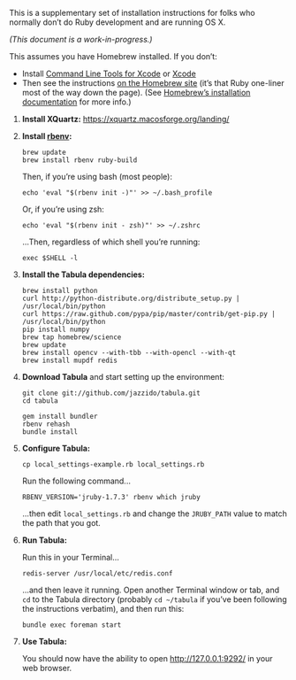 This is a supplementary set of installation instructions for folks who normally
don’t do Ruby development and are running OS X.

*(This document is a work-in-progress.)*

This assumes you have Homebrew installed. If you don’t:

* Install [Command Line Tools for Xcode](https://developer.apple.com/downloads)
  or [Xcode](http://itunes.apple.com/us/app/xcode/id497799835)
* Then see the instructions [on the Homebrew site](http://mxcl.github.com/homebrew/)
  (it’s that Ruby one-liner most of the way down the page). (See [Homebrew’s
  installation documentation](https://github.com/mxcl/homebrew/wiki/Installation)
  for more info.)

1. **Install XQuartz:** https://xquartz.macosforge.org/landing/

2. **Install [rbenv](https://github.com/sstephenson/rbenv/):**

    ~~~
    brew update
    brew install rbenv ruby-build
    ~~~

    Then, if you’re using bash (most people):
    ~~~
    echo 'eval "$(rbenv init -)"' >> ~/.bash_profile
    ~~~

    Or, if you’re using zsh:
    ~~~
    echo 'eval "$(rbenv init - zsh)"' >> ~/.zshrc
    ~~~

    ...Then, regardless of which shell you’re running:
    ~~~
    exec $SHELL -l
    ~~~

3. **Install the Tabula dependencies:**

    ~~~
    brew install python
    curl http://python-distribute.org/distribute_setup.py | /usr/local/bin/python
    curl https://raw.github.com/pypa/pip/master/contrib/get-pip.py | /usr/local/bin/python
    pip install numpy
    brew tap homebrew/science
    brew update
    brew install opencv --with-tbb --with-opencl --with-qt
    brew install mupdf redis
    ~~~

4. **Download Tabula** and start setting up the environment:

    ~~~
    git clone git://github.com/jazzido/tabula.git
    cd tabula

    gem install bundler
    rbenv rehash
    bundle install
    ~~~

5. **Configure Tabula:**

    ~~~
    cp local_settings-example.rb local_settings.rb
    ~~~

    Run the following command...
    ~~~
    RBENV_VERSION='jruby-1.7.3' rbenv which jruby
    ~~~
    ...then edit `local_settings.rb` and change the `JRUBY_PATH` value
    to match the path that you got.

6. **Run Tabula:**

    Run this in your Terminal...
    ~~~
    redis-server /usr/local/etc/redis.conf
    ~~~

    ...and then leave it running. Open another Terminal window or tab,
    and `cd` to the Tabula directory (probably `cd ~/tabula` if you’ve
    been following the instructions verbatim), and then run this:
    ~~~
    bundle exec foreman start
    ~~~

7. **Use Tabula:**

    You should now have the ability to open http://127.0.0.1:9292/ in your
    web browser.
